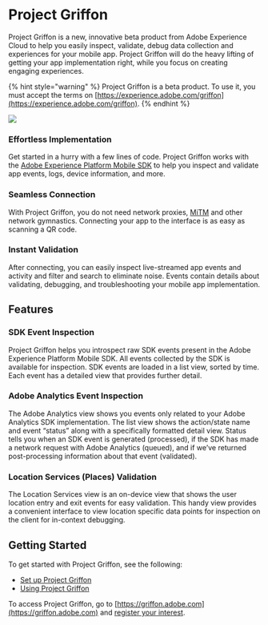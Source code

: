 # Project Griffon

Project Griffon is a new, innovative beta product from Adobe Experience Cloud to help you easily inspect, validate, debug data collection and experiences for your mobile app. Project Griffon will do the heavy lifting of getting your app implementation right, while you focus on creating engaging experiences.

{% hint style="warning" %}
Project Griffon is a beta product. To use it, you must accept the terms on [https://experience.adobe.com/griffon](https://experience.adobe.com/griffon).
{% endhint %}

![](../../.gitbook/assets/ezgif.com-video-to-gif.gif)

### Effortless Implementation

Get started in a hurry with a few lines of code. Project Griffon works with the [Adobe Experience Platform Mobile SDK](../../) to help you inspect and validate app events, logs, device information, and more.

### Seamless Connection

With Project Griffon, you do not need network proxies, [MiTM](https://en.wikipedia.org/wiki/Man-in-the-middle_attack) and other network gymnastics. Connecting your app to the interface is as easy as scanning a QR code.

### Instant Validation

After connecting, you can easily inspect live-streamed app events and activity and filter and search to eliminate noise. Events contain details about validating, debugging, and troubleshooting  your mobile app implementation.

## Features

### SDK Event Inspection
Project Griffon helps you introspect raw SDK events present in the Adobe Experience Platform Mobile SDK. All events collected by the SDK is available for inspection. SDK events are loaded in a list view, sorted by time. Each event has a detailed view that provides further detail.

### Adobe Analytics Event Inspection
The Adobe Analytics view shows you events only related to your Adobe Analytics SDK implementation. The list view shows the action/state name and event “status” along with a specifically formatted detail view. Status tells you when an SDK event is generated (processed), if the SDK has made a network request with Adobe Analytics (queued), and if we’ve returned post-processing information about that event (validated). 

### Location Services (Places) Validation
The Location Services view is an on-device view that shows the user location entry and exit events for easy validation. This handy view provides a convenient interface to view location specific data points for inspection on the client for in-context debugging.

## Getting Started

To get started with Project Griffon, see the following:

* [Set up Project Griffon](set-up-project-griffon.md)
* [Using Project Griffon](using-project-griffon.md)

To access Project Griffon, go to [https://griffon.adobe.com](https://griffon.adobe.com) and [register your interest](https://forms.office.com/Pages/ResponsePage.aspx?id=Wht7-jR7h0OUrtLBeN7O4UJN9zAhIEhJr3PBfyMf9wdUMjNHTjVCVUJXUDM0VUIzOUFWMk9RNlBLRC4u).
